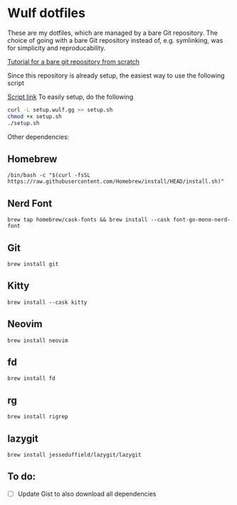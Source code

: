 # Wulf dotfiles
These are my dotfiles, which are managed by a bare Git repository. The choice of going with a bare Git repository instead of, e.g. symlinking, was for simplicity and reproducability.

[Tutorial for a bare git repository from scratch](https://www.atlassian.com/git/tutorials/dotfiles)

Since this repository is already setup, the easiest way to use the following script

[Script link](http://setup.wulf.gg/)
To easily setup, do the following
```bash
curl -L setup.wulf.gg >> setup.sh
chmod +x setup.sh
./setup.sh
```

Other dependencies:

## Homebrew
```
/bin/bash -c "$(curl -fsSL https://raw.githubusercontent.com/Homebrew/install/HEAD/install.sh)"
```

## Nerd Font
```
brew tap homebrew/cask-fonts && brew install --cask font-go-mono-nerd-font
```

## Git
```
brew install git
```

## Kitty
```
brew install --cask kitty
```

## Neovim
```
brew install neovim
```

## fd
```
brew install fd
```

## rg
```
brew install rigrep
```
## lazygit
```
brew install jesseduffield/lazygit/lazygit
```

## To do:
- [ ] Update Gist to also download all dependencies
